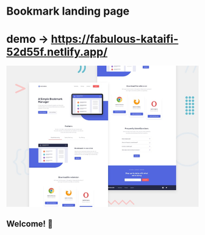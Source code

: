 #  Bookmark landing page
# demo -> https://fabulous-kataifi-52d55f.netlify.app/

![Design preview for the Bookmark landing page coding challenge](./design/desktop-preview.jpg)

## Welcome! 👋

